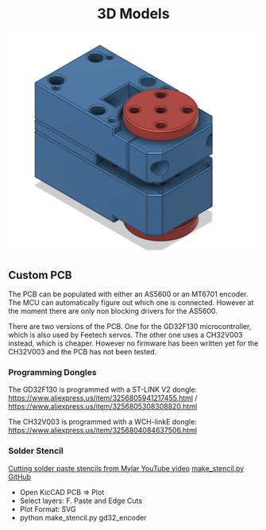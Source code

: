 # <center>3D Models</center>

<p align="center"><img src="../Images/3D_Model.png" width="500"></p>


## Custom PCB

The PCB can be populated with either an AS5600 or an MT6701 encoder. The MCU can automatically figure out which one is connected. However at the moment there are only non blocking drivers for the AS5600.

There are two versions of the PCB. One for the GD32F130 microcontroller, which is also used by Feetech servos. The other one uses a CH32V003 instead, which is cheaper. However no firmware has been written yet for the CH32V003 and the PCB has not been tested.


### Programming Dongles

The GD32F130 is programmed with a ST-LINK V2 dongle: https://www.aliexpress.us/item/3256805941217455.html / https://www.aliexpress.us/item/3256805308308820.html

The CH32V003  is programmed with a WCH-linkE dongle: https://www.aliexpress.us/item/3256804084637506.html



### Solder Stencil

[Cutting solder paste stencils from Mylar YouTube video](https://www.youtube.com/watch?v=mw0mskVCvis)
[make_stencil.py GitHub](https://github.com/bminch/Eclectronics)

- Open KicCAD PCB => Plot 
- Select layers: F. Paste and Edge Cuts
- Plot Format: SVG
- python make_stencil.py gd32_encoder

